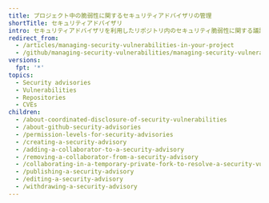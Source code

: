 ```yaml
---
title: プロジェクト中の脆弱性に関するセキュリティアドバイザリの管理
shortTitle: セキュリティアドバイザリ
intro: セキュリティアドバイザリを利用したリポジトリ内のセキュリティ脆弱性に関する議論、修正、開示
redirect_from:
  - /articles/managing-security-vulnerabilities-in-your-project
  - /github/managing-security-vulnerabilities/managing-security-vulnerabilities-in-your-project
versions:
  fpt: '*'
topics:
  - Security advisories
  - Vulnerabilities
  - Repositories
  - CVEs
children:
  - /about-coordinated-disclosure-of-security-vulnerabilities
  - /about-github-security-advisories
  - /permission-levels-for-security-advisories
  - /creating-a-security-advisory
  - /adding-a-collaborator-to-a-security-advisory
  - /removing-a-collaborator-from-a-security-advisory
  - /collaborating-in-a-temporary-private-fork-to-resolve-a-security-vulnerability
  - /publishing-a-security-advisory
  - /editing-a-security-advisory
  - /withdrawing-a-security-advisory
---
```



